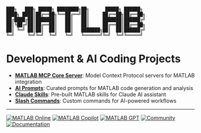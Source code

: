 ```
███╗   ███╗ █████╗ ████████╗██╗      █████╗ ██████╗
████╗ ████║██╔══██╗╚══██╔══╝██║     ██╔══██╗██╔══██╗
██╔████╔██║███████║   ██║   ██║     ███████║██████╔╝
██║╚██╔╝██║██╔══██║   ██║   ██║     ██╔══██║██╔══██╗
██║ ╚═╝ ██║██║  ██║   ██║   ███████╗██║  ██║██████╔╝
╚═╝     ╚═╝╚═╝  ╚═╝   ╚═╝   ╚══════╝╚═╝  ╚═╝╚═════╝
```

# Development & AI Coding Projects

- **[MATLAB MCP Core Server](https://github.com/matlab/matlab-mcp-core-server)**: Model Context Protocol servers for MATLAB integration
- **[AI Prompts](https://github.com/matlab/prompts)**: Curated prompts for MATLAB code generation and analysis
- **[Claude Skills](https://github.com/matlab/skills)**: Pre-built MATLAB skills for Claude AI assistant
- **[Slash Commands](https://github.com/matlab/slash-commands)**: Custom commands for AI-powered workflows

---

[![MATLAB Online](https://img.shields.io/badge/MATLAB-Online-blue)](https://matlab.mathworks.com)
[![MATLAB Copilot](https://img.shields.io/badge/MATLAB-Copilot-green)](https://www.mathworks.com/products/matlab-copilot.html)
[![MATLAB GPT](https://img.shields.io/badge/MATLAB-GPT-purple)](https://chatgpt.com/g/g-QFTjbeK3U-matlab)
[![Community](https://img.shields.io/badge/MATLAB-Community-orange)](https://www.mathworks.com/matlabcentral/)
[![Documentation](https://img.shields.io/badge/MATLAB-Docs-red)](https://www.mathworks.com/help)